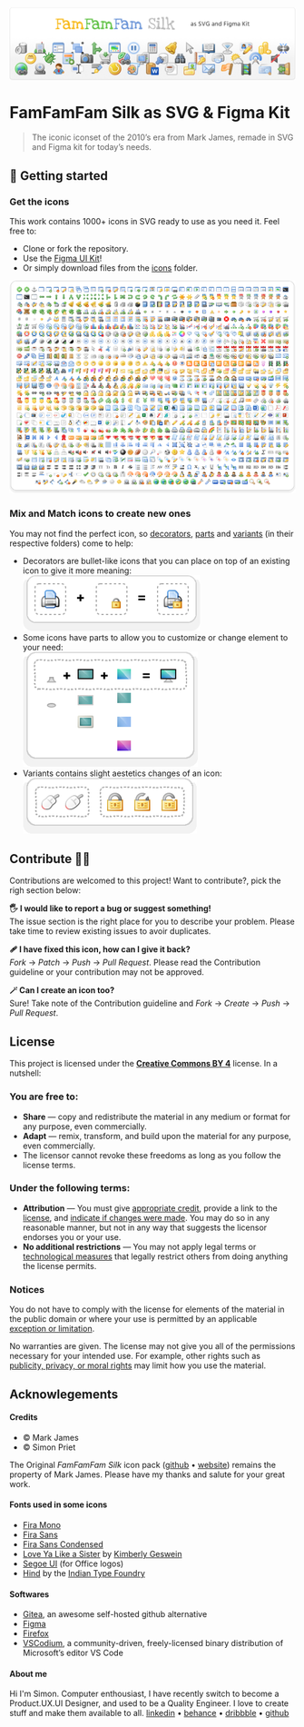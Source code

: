 <img align="center" src="./public/github-cover.png">

# FamFamFam Silk as SVG & Figma Kit
> The iconic iconset of the 2010’s era from Mark James, remade in SVG and Figma kit for today’s needs.


## 🚀 Getting started

### Get the icons

This work contains 1000+ icons in SVG ready to use as you need it. Feel free to: 

* Clone or fork the repository.
* Use the [Figma UI Kit](https://)!
* Or simply download files from the [icons](./icons/) folder.

![All available icons](./public/available-icons.png)

### Mix and Match icons to create new ones

You may not find the perfect icon, so [decorators](./decorators/), [parts](./parts/) and [variants](/variants) (in their respective folders) come to help:

- Decorators are bullet-like icons that you can place on top of an existing icon to give it more meaning:  
  ![Pick an icon, add a decorator on top, and voilà! you have a new icon!](./public/compositor.svg)
- Some icons have parts to allow you to customize or change element to your need:  
  ![Swap parts to compose an icon to your liking](./public/repartitor.svg)
- Variants contains slight aestetics changes of an icon:  
  ![Switch variants of an icon](./public/variator.svg)

## Contribute 🧑‍🎨 

Contributions are welcomed to this project! Want to contribute?, pick the righ section below:

**🖐️ I would like to report a bug or suggest something!**  
The issue section is the right place for you to describe your problem. Please take time to review existing issues to avoir duplicates.

**🩹 I have fixed this icon, how can I give it back?**  
*Fork* → *Patch* → *Push*  → *Pull Request*. Please read the Contribution guideline or your contribution may not be approved.

**🪄 Can I create an icon too?**  
Sure! Take note of the Contribution guideline and *Fork* → *Create* → *Push*  → *Pull Request*.

## License

This project is licensed under the [**Creative Commons BY 4**](https://creativecommons.org/licenses/by/4.0/) license. In a nutshell:

### You are free to:
- **Share** — copy and redistribute the material in any medium or format for any purpose, even commercially.
- **Adapt** — remix, transform, and build upon the material for any purpose, even commercially.
- The licensor cannot revoke these freedoms as long as you follow the license terms.

### Under the following terms:
- **Attribution** — You must give [appropriate credit](https://creativecommons.org/licenses/by/4.0/#ref-appropriate-credit), provide a link to the [license](./LICENSE), and [indicate if changes were made](https://creativecommons.org/licenses/by/4.0/#ref-indicate-changes). You may do so in any reasonable manner, but not in any way that suggests the licensor endorses you or your use.
- **No additional restrictions** — You may not apply legal terms or [technological measures](https://creativecommons.org/licenses/by/4.0/#ref-technological-measures) that legally restrict others from doing anything the license permits.

### Notices
You do not have to comply with the license for elements of the material in the public domain or where your use is permitted by an applicable [exception or limitation](https://creativecommons.org/licenses/by/4.0/#ref-exception-or-limitation).

No warranties are given. The license may not give you all of the permissions necessary for your intended use. For example, other rights such as [publicity, privacy, or moral rights](https://creativecommons.org/licenses/by/4.0/#ref-publicity-privacy-or-moral-rights) may limit how you use the material. 

## Acknowlegements

#### Credits

 - © Mark James
 - © Simon Priet

The Original *FamFamFam Silk* icon pack ([github](https://github.com/markjames/famfamfam-silk-icons) • [website](http://www.famfamfam.com/lab/icons/silk/)) remains the property of Mark James. Please have my thanks and salute for your great work.

#### Fonts used in some icons
- [Fira Mono](https://github.com/mozilla/Fira)
- [Fira Sans](https://github.com/mozilla/Fira)
- [Fira Sans Condensed](https://github.com/mozilla/Fira)
- [Love Ya Like a Sister](https://fonts.google.com/specimen/Love+Ya+Like+A+Sister) by [Kimberly Geswein](https://kimberlygeswein.com/)
- [Segoe UI](https://learn.microsoft.com/en-us/typography/font-list/segoe-ui) (for Office logos)
- [Hind](https://fonts.google.com/specimen/Hind) by the [Indian Type Foundry](https://www.indiantypefoundry.com/)

#### Softwares
- [Gitea](https://about.gitea.com/), an awesome self-hosted github alternative
- [Figma](https://www.figma.com)
- [Firefox](https://www.mozilla.org/firefox/new/)
- [VSCodium](https://vscodium.com/), a community-driven, freely-licensed binary distribution of Microsoft’s editor VS Code

#### About me

Hi I'm Simon. Computer enthousiast, I have recently switch to become a Product.UX.UI Designer, and used to be a Quality Engineer. I love to create stuff and make them available to all. 
[linkedin](https://www.linkedin.com/in/simonpriet/) • [behance](https://www.behance.net/SimonPistache#) • [dribbble](https://dribbble.com/SimonPistache) • [github](https://github.com/SimonPistache)
